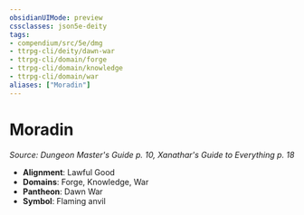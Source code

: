 ```yaml
---
obsidianUIMode: preview
cssclasses: json5e-deity
tags:
- compendium/src/5e/dmg
- ttrpg-cli/deity/dawn-war
- ttrpg-cli/domain/forge
- ttrpg-cli/domain/knowledge
- ttrpg-cli/domain/war
aliases: ["Moradin"]
---
```

# Moradin
*Source: Dungeon Master's Guide p. 10, Xanathar's Guide to Everything p. 18* 

- **Alignment**: Lawful Good
- **Domains**: Forge, Knowledge, War
- **Pantheon**: Dawn War
- **Symbol**: Flaming anvil
